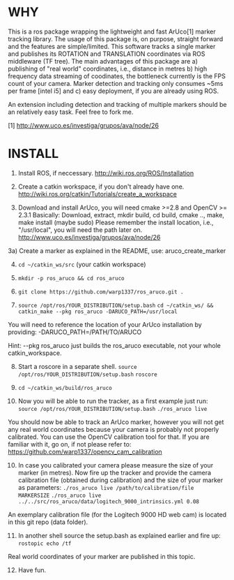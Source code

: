 WHY
====

This is a ros package wrapping the lightweight and fast ArUco[1] marker 
tracking library. The usage of this package is, on purpose, straight forward 
and the features are simple/limited. This software tracks a single marker and 
publishes its ROTATION and TRANSLATION coordinates via ROS middleware (TF tree). 
The main advantages of this package are a) publishing of "real world" coordinates, 
i.e., distance in metres b) high frequency data streaming of coodinates, the 
bottleneck currently is the FPS count of your camera. Marker detection and 
tracking only consumes ~5ms per frame [intel i5] and c) easy deployment, if 
you are already using ROS.

An extension including detection and tracking of multiple markers should be an 
relatively easy task. Feel free to fork me.

[1] http://www.uco.es/investiga/grupos/ava/node/26

INSTALL
========

1) Install ROS, if neccessary.
http://wiki.ros.org/ROS/Installation

2) Create a catkin workspace, if you don't already have one.
http://wiki.ros.org/catkin/Tutorials/create_a_workspace

3) Download and install ArUco, you will need cmake >=2.8 and OpenCV >= 2.3.1
Basically: Download, extract, mkdir build, cd build, cmake .., make, make install (maybe sudo)
Please remember the install location, i.e., "/usr/local", you will need the path later on.
http://www.uco.es/investiga/grupos/ava/node/26

3a) Create a marker as explained in the README, use: aruco_create_marker

4) `cd ~/catkin_ws/src` (your catkin workspace)

5) `mkdir -p ros_aruco && cd ros_aruco`

6) `git clone https://github.com/warp1337/ros_aruco.git .`

7) `source /opt/ros/YOUR_DISTRIBUTION/setup.bash`
`cd ~/catkin_ws/ && catkin_make --pkg ros_aruco -DARUCO_PATH=/usr/local`

You will need to reference the location of your ArUco installation by providing: -DARUCO_PATH=/PATH/TO/ARUCO

Hint: --pkg ros_aruco just builds the ros_aruco executable, not your whole catkin_workspace.

8) Start a roscore in a separate shell. 
`source /opt/ros/YOUR_DISTRIBUTION/setup.bash`
`roscore` 

8) `cd ~/catkin_ws/build/ros_aruco`

9) Now you will be able to run the tracker, as a first example just run:
`source /opt/ros/YOUR_DISTRIBUTION/setup.bash`
`./ros_aruco live`

You should now be able to track an ArUco marker, however you will not get any real world coordinates
because your camera is probably not properly calibrated. You can use the OpenCV calibration tool for that.
If you are familiar with it, go on, if not please refer to: https://github.com/warp1337/opencv_cam_calibration

10) In case you calibrated your camera please measure the size of your marker (in metres).
Now fire up the tracker and provide the camera calibration file (obtained during calibration) and the size
of your marker as parameters:
`./ros_aruco live /path/to/calibration/file MARKERSIZE`
`./ros_aruco live ../../src/ros_aruco/data/logitech_9000_intrinsics.yml 0.08`

An exemplary calibration file (for the Logitech 9000 HD web cam) is located in this git repo (data folder).

11) In another shell source the setup.bash as explained earlier and fire up:
`rostopic echo /tf`

Real world coordinates of your marker are published in this topic.

12) Have fun.
